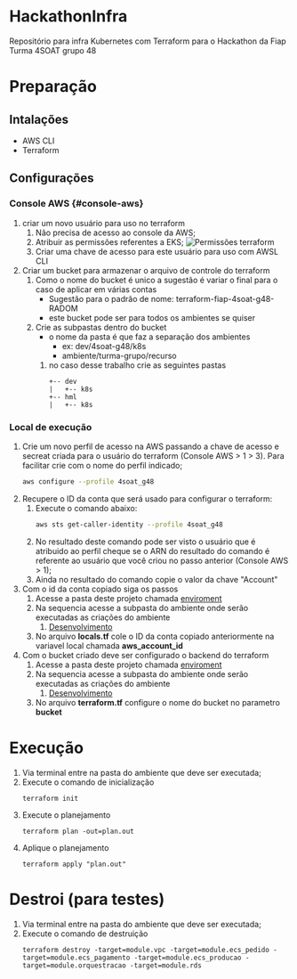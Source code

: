 # HackathonInfra
Repositório para infra Kubernetes com Terraform para o Hackathon da Fiap Turma 4SOAT grupo 48


# Preparação

## Intalações
- AWS CLI
- Terraform

## Configurações

### Console AWS {#console-aws}
1. criar um novo usuário para uso no terraform
    1. Não precisa de acesso ao console da AWS;
    1. Atribuir as permissões referentes a EKS;
        ![Permissões terraform](/imgs/permissoes_terraform.png)
    1. Criar uma chave de acesso para este usuário para uso com AWSL CLI
1. Criar um bucket para armazenar o arquivo de controle do terraform
    1. Como o nome do bucket é unico a sugestão é variar o final para o caso de aplicar em várias contas
        - Sugestão para o padrão de nome: terraform-fiap-4soat-g48-RADOM
        - este bucket pode ser para todos os ambientes se quiser
    1. Crie as subpastas dentro do bucket
        - o nome da pasta é que faz a separação dos ambientes
            - ex: dev/4soat-g48/k8s
            - ambiente/turma-grupo/recurso
        1. no caso desse trabalho crie as seguintes pastas
            ```
            +-- dev
            |   +-- k8s
            +-- hml
            |   +-- k8s
            ```

### Local de execução

1. Crie um novo perfil de acesso na AWS passando a chave de acesso e secreat criada para o usuário do terraform (Console AWS > 1 > 3). Para facilitar crie com o nome do perfil indicado;
    ``` sh
    aws configure --profile 4soat_g48
    ```
1. Recupere o ID da conta que será usado para configurar o terraform:
    1. Execute o comando abaixo:
        ```sh
        aws sts get-caller-identity --profile 4soat_g48
        ```
    1. No resultado deste comando pode ser visto o usuário que é atribuido ao perfil cheque se o ARN do resultado do comando é referente ao usuário que você criou no passo anterior (Console AWS > 1);
    1. Ainda no resultado do comando copie o valor da chave "Account"
1. Com o id da conta copiado siga os passos
    1. Acesse a pasta deste projeto chamada [enviroment](/environments/)
    1. Na sequencia acesse a subpasta do ambiente onde serão executadas as criações do ambiente
        1. [Desenvolvimento](/environments/dev/)
    1. No arquivo **locals.tf** cole o ID da conta copiado anteriormente na variavel local chamada **aws_account_id**
1. Com o bucket criado deve ser configurado o backend do terraform
    1. Acesse a pasta deste projeto chamada [enviroment](/environments/)
    1. Na sequencia acesse a subpasta do ambiente onde serão executadas as criações do ambiente
        1. [Desenvolvimento](/environments/dev/)
    1. No arquivo **terraform.tf** configure o nome do bucket no parametro **bucket**



# Execução

1. Via terminal entre na pasta do ambiente que deve ser executada;
1. Execute o comando de inicialização
    ``` shell
    terraform init
    ```
1. Execute o planejamento
    ```
    terraform plan -out=plan.out
    ````
1. Aplique o planejamento
    ```
    terraform apply "plan.out"
    ```


# Destroi (para testes)

1. Via terminal entre na pasta do ambiente que deve ser executada;
1. Execute o comando de destruição
    ``` shell
    terraform destroy -target=module.vpc -target=module.ecs_pedido -target=module.ecs_pagamento -target=module.ecs_producao -target=module.orquestracao -target=module.rds
    ```